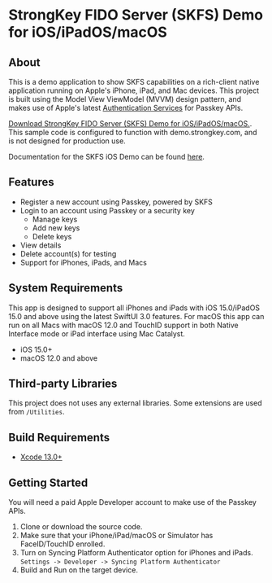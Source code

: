 
# StrongKey FIDO Server (SKFS) Demo for iOS/iPadOS/macOS

## About

This is a demo application to show SKFS capabilities on a rich-client native application running on Apple's iPhone, iPad, and Mac devices.
This project is built using the Model View ViewModel (MVVM) design pattern, and makes use of Apple's latest [Authentication Services](https://developer.apple.com/documentation/authenticationservices) for Passkey APIs.

[Download StrongKey FIDO Server (SKFS) Demo for iOS/iPadOS/macOS.](https://testflight.apple.com/join/Nik6PGNK). This sample code is configured to function with demo.strongkey.com, and is not designed for production use.

Documentation for the SKFS iOS Demo can be found [here](https://docs.strongkey.com/index.php/skfs-home/skfs-sample-code/skfs-ios). 

## Features

- Register a new account using Passkey, powered by SKFS
- Login to an account using Passkey or a security key
	- Manage keys
	- Add new keys
	- Delete keys
- View details
- Delete account(s) for testing
- Support for iPhones, iPads, and Macs

## System Requirements

This app is designed to support all iPhones and iPads with iOS 15.0/iPadOS 15.0 and above using the latest SwiftUI 3.0 features.
For macOS this app can run on all Macs with macOS 12.0 and TouchID support in both Native Interface mode or iPad interface using Mac Catalyst.
- iOS 15.0+
- macOS 12.0 and above

## Third-party Libraries

This project does not uses any external libraries. Some extensions are used from `/Utilities`.

## Build Requirements

- [Xcode 13.0+](https://developer.apple.com/xcode/)

## Getting Started

You will need a paid Apple Developer account to make use of the Passkey APIs.
 1. Clone or download the source code.
 2. Make sure that your iPhone/iPad/macOS or Simulator has FaceID/TouchID enrolled.
 3. Turn on Syncing Platform Authenticator option for iPhones and iPads.
    `Settings -> Developer -> Syncing Platform Authenticator`
 4. Build and Run on the target device.
